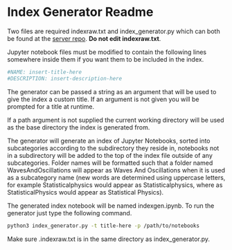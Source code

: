 # Index Generator Readme
Two files are required indexraw.txt and index_generator.py which can both be found at the 
[server repo](https://github.com/pycav/server). **Do not edit indexraw.txt**.

Jupyter notebook files must be modified to contain the following lines somewhere inside them if you want them to be included in the index.

```python
#NAME: insert-title-here
#DESCRIPTION: insert-description-here
```

The generator can be passed a string as an argument that will be used to give the index a custom title. If an argument is 
not given you will be prompted for a title at runtime.

If a path argument is not supplied the current working directory will be used as the base directory the index is generated 
from.

The generator will generate an index of Jupyter Notebooks, sorted into subcategories according to the subdirectory
they reside in, notebooks not in a subdirectory will be added to the top of the index file outside of any 
subcategories. Folder names will be formatted such that a folder named WavesAndOscillations will appear
as Waves And Oscillations when it is used as a subcategory name (new words are determined using uppercase letters, for example Statisticalphysics would appear as Statisticalphysics, where as StatisticalPhysics would appear as Statistical Physics).

The generated index notebook will be named indexgen.ipynb.
To run the generator just type the following command.

```bash
python3 index_generator.py -t title-here -p /path/to/notebooks
```

Make sure .indexraw.txt is in the same directory as index_generator.py.
